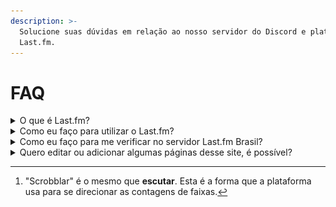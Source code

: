 ```yaml
---
description: >-
  Solucione suas dúvidas em relação ao nosso servidor do Discord e plataforma do
  Last.fm.
---
```


# FAQ

<details>

<summary>O que é Last.fm?</summary>

[Last.fm](https://last.fm/pt) é um site de música dedicado a agregar informações sobre as últimas faixas, artistas e álbuns que você escutou desde a criação da sua conta na plataforma.

Nele, você poderá ver tudo o que você escutou (scrobblou) na semana, ano e mês.

</details>

<details>

<summary>Como eu faço para utilizar o Last.fm?</summary>

Siga as etapas abaixo:

1. Crie seu perfil em [last.fm/pt/join](https://last.fm/pt/join);
2. Baixe os [scrobblers oficiais do Last.fm](https://www.last.fm/pt/about/trackmymusic);
3. Se você utiliza o Spotify, você poderá [conectar sua conta aqui](https://last.fm/pt/settings/applications);
4. Pronto, agora você pode [acessar seu perfil](https://www.last.fm/user/\_) e começar a scrobblar[^1].

</details>

<details>

<summary>Como eu faço para me verificar no servidor Last.fm Brasil?</summary>

Basta enviar o [link do seu perfil](https://www.last.fm/user/\_) ou nome de usuário no canal [#verificação](https://discord.com/channels/1043352417175085136/1051257047481589830) do nosso servidor. Após isso, aguarde até um moderador checar seu perfil para que você garanta acesso ao servidor.

</details>

<details>

<summary>Quero editar ou adicionar algumas páginas desse site, é possível?</summary>

Sim! Se você tem um profundo conhecimento sobre Last.fm, você poderá editar e adicionar páginas no site através do nosso [repositório no GitHub](https://github.com/lastfmbr/documentacao).

Para facilitar, encontre o botão [<img src=".gitbook/assets/github-icon.png" alt="" data-size="line"> **Edit on GitHub**](https://github.com/lastfmbr/documentacao) ao lado da página que deseja adicionar. [Atente-se às regras](https://github.com/lastfmbr/.github/tree/main/profile/README.md).

<img src=".gitbook/assets/chrome_hhRjzZ3x87.png" alt="" data-size="original">

</details>

[^1]: "Scrobblar" é o mesmo que **escutar**. Esta é a forma que a plataforma usa para se direcionar as contagens de faixas.
